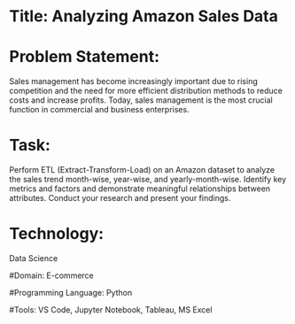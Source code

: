 # Title: Analyzing Amazon Sales Data

# Problem Statement:
Sales management has become increasingly important due to rising competition and the need for more efficient distribution methods to reduce costs and increase profits. Today, sales management is the most crucial function in commercial and business enterprises.

# Task:
Perform ETL (Extract-Transform-Load) on an Amazon dataset to analyze the sales trend month-wise, year-wise, and yearly-month-wise. Identify key metrics and factors and demonstrate meaningful relationships between attributes. Conduct your research and present your findings.

# Technology:
Data Science

#Domain:
E-commerce

#Programming Language:
Python

#Tools:
VS Code, Jupyter Notebook, Tableau, MS Excel



